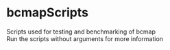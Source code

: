 # bcmapScripts
Scripts used for testing and benchmarking of bcmap\
Run the scripts without arguments for more information
